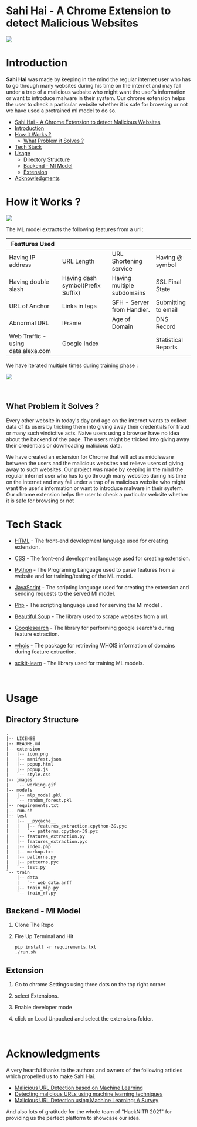 # Sahi Hai - A Chrome Extension to detect Malicious Websites
 
![](./images/working.gif)

# Introduction

**Sahi Hai** was made by keeping in the mind the regular internet user who has to go through many websites during his time on the internet and may fall under a trap of a malicious website who might want the user's information or want to introduce malware in their system. Our chrome extension helps the user to check a particular website whether it is safe for browsing or not we have used a pretrained ml model to do so.


- [Sahi Hai - A Chrome Extension to detect Malicious Websites](#sahi-hai---a-chrome-extension-to-detect-malicious-websites)
- [Introduction](#introduction)
- [How it Works ?](#how-it-works-)
  - [What Problem it Solves ?](#what-problem-it-solves-)
- [Tech Stack](#tech-stack)
- [Usage](#usage)
  - [Directory Structure](#directory-structure)
  - [Backend - Ml Model](#backend---ml-model)
  - [Extension](#extension)
- [Acknowledgments](#acknowledgments)

# How it Works ?

![](./images/flow.jpeg)



The ML model extracts the following features from a url :


  
| Feattures     Used                  |                                   |                            |                     |
| ----------------------------------- | --------------------------------- | -------------------------- | ------------------- |
| Having IP address                   | URL Length                        | URL Shortening service     | Having @ symbol     |
| Having double slash                 | Having dash symbol(Prefix Suffix) | Having multiple subdomains | SSL Final State     |  | Domain Registration Length | Favicon | HTTP or HTTPS token in domain name | Request URL |
| URL of Anchor                       | Links in tags                     | SFH - Server from Handler. | Submitting to email |
| Abnormal URL                        | IFrame                            | Age of Domain              | DNS Record          |
| Web Traffic -  using data.alexa.com | Google Index                      |                            | Statistical Reports |
 
 
 
  We have iterated multiple times during training phase :
  
  <!-- 1. Random Forest Model ( 93.14% Accuracy )
  1. MLP Model ( 94.17% Accuracy ) -->
  ![](./images/results.png)

<br/>

## What Problem it Solves ?

 Every other website in today's day and age on the internet wants to collect data of its users by tricking them into giving away their credentials for fraud or many such vindictive acts. Naive users using a browser have no idea about the backend of the page. The users might be tricked into giving away their credentials or downloading malicious data.

We have created an extension for Chrome that will act as middleware between the users and the malicious websites and relieve users of giving away to such websites.
Our project was made by keeping in the mind the regular internet user who has to go through many websites during his time on the internet and may fall under a trap of a malicious website who might want the user's information or want to introduce malware in their system. Our chrome extension helps the user to check a particular website whether it is safe for browsing or not

# Tech Stack

- [HTML](https://www.w3schools.com/html/) - The front-end development language used for creating extension.

- [CSS](https://www.w3schools.com/css/) - The  front-end development language used for creating extension.

- [Python](https://www.python.org/) - The Programing Language used to parse features from a website and for training/testing of the ML model.
- [JavaScript](https://www.javascript.com/) - The scripting language used for creating the extension and sending  requests to the served Ml model.
- [Php](https://www.php.net/) - The scripting language used for serving the Ml model .

- [Beautiful Soup](https://pypi.org/project/beautifulsoup4/) - The library used to scrape websites from a url.
- [Googlesearch](https://pypi.org/project/googlesearch-python/) - The library for  performing google search's during feature extraction.

- [whois](https://pypi.org/project/whois/) - The package for retrieving WHOIS information of domains during feature extraction.
- [scikit-learn](https://scikit-learn.org/stable/) -
  The library used for training ML models.
<br/>

# Usage

## Directory Structure

```
.
|-- LICENSE
|-- README.md
|-- extension
|   |-- icon.png
|   |-- manifest.json
|   |-- popup.html
|   |-- popup.js
|   `-- style.css
|-- images
|   `-- working.gif
|-- models
|   |-- mlp_model.pkl
|   `-- random_forest.pkl
|-- requirements.txt
|-- run.sh
|-- test
|   |-- __pycache__
|   |   |-- features_extraction.cpython-39.pyc
|   |   `-- patterns.cpython-39.pyc
|   |-- features_extraction.py
|   |-- features_extraction.pyc
|   |-- index.php
|   |-- markup.txt
|   |-- patterns.py
|   |-- patterns.pyc
|   `-- test.py
`-- train
    |-- data
    |   `-- web_data.arff
    |-- train_mlp.py
    `-- train_rf.py
```

## Backend - Ml Model

1. Clone The Repo
2. Fire Up Terminal and Hit

   ```
   pip install -r requirements.txt 
   ./run.sh
   ```

## Extension

1. Go to chrome Settings using three dots on the top right corner

2. select Extensions.
3. Enable developer mode
4. click on Load Unpacked and select the extensions folder.
</br>

# Acknowledgments

A very heartful thanks to the authors and owners of the following articles which propelled us to make Sahi Hai.

- [Malicious URL Detection based on Machine Learning](https://thesai.org/Downloads/Volume11No1/Paper_19-Malicious_URL_Detection_based_on_Machine_Learning.pdf)
- [Detecting malicious URLs using machine learning techniques](https://ieeexplore.ieee.org/document/7850079)
- [Malicious URL Detection using Machine Learning: A Survey](https://arxiv.org/pdf/1701.07179.pdf)
  
And also lots of gratitude for the whole team of "HackNITR 2021" for providing us the perfect platform to showcase our idea.
